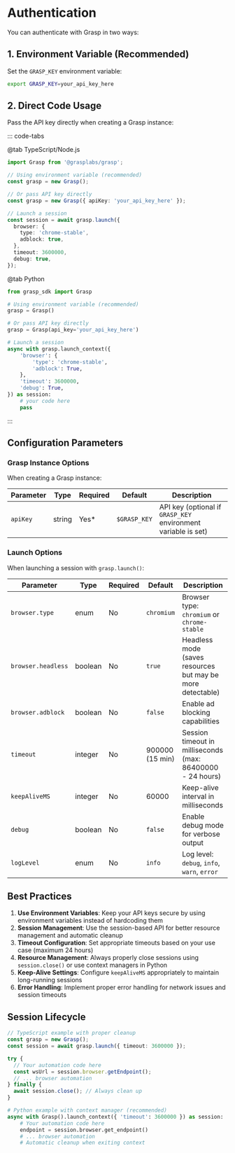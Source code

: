 # Authentication

You can authenticate with Grasp in two ways:

## 1. Environment Variable (Recommended)

Set the `GRASP_KEY` environment variable:

```bash
export GRASP_KEY=your_api_key_here
```

## 2. Direct Code Usage

Pass the API key directly when creating a Grasp instance:

::: code-tabs

@tab TypeScript/Node.js

```typescript
import Grasp from '@grasplabs/grasp';

// Using environment variable (recommended)
const grasp = new Grasp();

// Or pass API key directly
const grasp = new Grasp({ apiKey: 'your_api_key_here' });

// Launch a session
const session = await grasp.launch({
  browser: {
    type: 'chrome-stable',
    adblock: true,
  },
  timeout: 3600000,
  debug: true,
});
```

@tab Python

```python
from grasp_sdk import Grasp

# Using environment variable (recommended)
grasp = Grasp()

# Or pass API key directly
grasp = Grasp(api_key='your_api_key_here')

# Launch a session
async with grasp.launch_context({
    'browser': {
        'type': 'chrome-stable',
        'adblock': True,
    },
    'timeout': 3600000,
    'debug': True,
}) as session:
    # your code here
    pass
```

:::

## Configuration Parameters

### Grasp Instance Options

When creating a Grasp instance:

| Parameter | Type | Required | Default | Description |
|-----------|------|----------|---------|-------------|
| `apiKey` | string | Yes* | `$GRASP_KEY` | API key (optional if `GRASP_KEY` environment variable is set) |

### Launch Options

When launching a session with `grasp.launch()`:

| Parameter | Type | Required | Default | Description |
|-----------|------|----------|---------|-------------|
| `browser.type` | enum | No | `chromium` | Browser type: `chromium` or `chrome-stable` |
| `browser.headless` | boolean | No | `true` | Headless mode (saves resources but may be more detectable) |
| `browser.adblock` | boolean | No | `false` | Enable ad blocking capabilities |
| `timeout` | integer | No | 900000 (15 min) | Session timeout in milliseconds (max: 86400000 - 24 hours) |
| `keepAliveMS` | integer | No | 60000 | Keep-alive interval in milliseconds |
| `debug` | boolean | No | `false` | Enable debug mode for verbose output |
| `logLevel` | enum | No | `info` | Log level: `debug`, `info`, `warn`, `error` |

## Best Practices

1. **Use Environment Variables**: Keep your API keys secure by using environment variables instead of hardcoding them
2. **Session Management**: Use the session-based API for better resource management and automatic cleanup
3. **Timeout Configuration**: Set appropriate timeouts based on your use case (maximum 24 hours)
4. **Resource Management**: Always properly close sessions using `session.close()` or use context managers in Python
5. **Keep-Alive Settings**: Configure `keepAliveMS` appropriately to maintain long-running sessions
6. **Error Handling**: Implement proper error handling for network issues and session timeouts

## Session Lifecycle

```typescript
// TypeScript example with proper cleanup
const grasp = new Grasp();
const session = await grasp.launch({ timeout: 3600000 });

try {
  // Your automation code here
  const wsUrl = session.browser.getEndpoint();
  // ... browser automation
} finally {
  await session.close(); // Always clean up
}
```

```python
# Python example with context manager (recommended)
async with Grasp().launch_context({ 'timeout': 3600000 }) as session:
    # Your automation code here
    endpoint = session.browser.get_endpoint()
    # ... browser automation
    # Automatic cleanup when exiting context
```